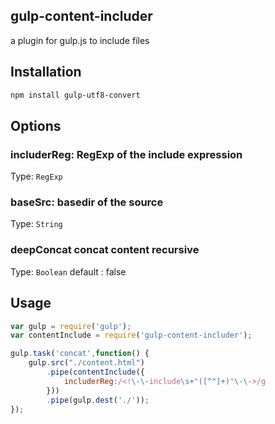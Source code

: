 ## gulp-content-includer

a plugin for gulp.js to include files 

## Installation

```bash
npm install gulp-utf8-convert
```

## Options

### includerReg: RegExp of the include expression
Type: `RegExp` 

### baseSrc: basedir of the source
Type: `String` 

### deepConcat concat content recursive
Type: `Boolean` default : false

## Usage

```js
var gulp = require('gulp');
var contentInclude = require('gulp-content-includer');

gulp.task('concat',function() {
    gulp.src("./content.html")
        .pipe(contentInclude({
            includerReg:/<!\-\-include\s+"([^"]+)"\-\->/g
        }))
        .pipe(gulp.dest('./'));
});
```
